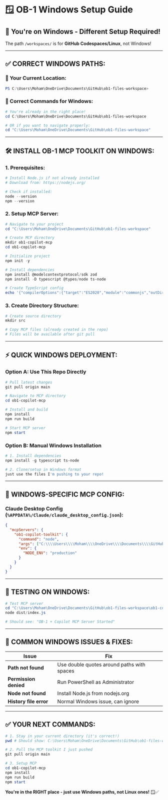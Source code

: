 # 🪟 OB-1 Windows Setup Guide

## 🚨 You're on Windows - Different Setup Required!

The path `/workspaces/` is for **GitHub Codespaces/Linux**, not Windows!

---

## ✅ CORRECT WINDOWS PATHS:

### 📂 Your Current Location:
```powershell
PS C:\Users\Moham\OneDrive\Documents\GitHub\ob1-files-workspace>
```

### 🎯 Correct Commands for Windows:
```powershell
# You're already in the right place!
cd C:\Users\Moham\OneDrive\Documents\GitHub\ob1-files-workspace

# OR if you want to navigate properly:
cd "C:\Users\Moham\OneDrive\Documents\GitHub\ob1-files-workspace"
```

---

## 🛠️ INSTALL OB-1 MCP TOOLKIT ON WINDOWS:

### 1. **Prerequisites:**
```powershell
# Install Node.js if not already installed
# Download from: https://nodejs.org/

# Check if installed:
node --version
npm --version
```

### 2. **Setup MCP Server:**
```powershell
# Navigate to your project
cd "C:\Users\Moham\OneDrive\Documents\GitHub\ob1-files-workspace"

# Create MCP directory
mkdir ob1-copilot-mcp
cd ob1-copilot-mcp

# Initialize project
npm init -y

# Install dependencies
npm install @modelcontextprotocol/sdk zod
npm install -D typescript @types/node ts-node

# Create TypeScript config
echo '{"compilerOptions":{"target":"ES2020","module":"commonjs","outDir":"./dist","rootDir":"./src","strict":true,"esModuleInterop":true}}' > tsconfig.json
```

### 3. **Create Directory Structure:**
```powershell
# Create source directory
mkdir src

# Copy MCP files (already created in the repo)
# Files will be available after git pull
```

---

## ⚡ QUICK WINDOWS DEPLOYMENT:

### Option A: **Use This Repo Directly**
```powershell
# Pull latest changes
git pull origin main

# Navigate to MCP directory
cd ob1-copilot-mcp

# Install and build
npm install
npm run build

# Start MCP server
npm start
```

### Option B: **Manual Windows Installation**
```powershell
# 1. Install dependencies
npm install -g typescript ts-node

# 2. Clone/setup in Windows format
just use the files I'm pushing to your repo!
```

---

## 🎯 WINDOWS-SPECIFIC MCP CONFIG:

### Claude Desktop Config (`%APPDATA%/Claude/claude_desktop_config.json`):
```json
{
  "mcpServers": {
    "ob1-copilot-toolkit": {
      "command": "node",
      "args": ["C:\\\\Users\\\\Moham\\\\OneDrive\\\\Documents\\\\GitHub\\\\ob1-files-workspace\\\\ob1-copilot-mcp\\\\dist\\\\index.js"],
      "env": {
        "NODE_ENV": "production"
      }
    }
  }
}
```

---

## 🚀 TESTING ON WINDOWS:

```powershell
# Test MCP server
cd "C:\Users\Moham\OneDrive\Documents\GitHub\ob1-files-workspace\ob1-copilot-mcp"
node dist/index.js

# Should see: "OB-1 + Copilot MCP Server Started"
```

---

## 🎯 COMMON WINDOWS ISSUES & FIXES:

| Issue | Fix |
|-------|-----|
| **Path not found** | Use double quotes around paths with spaces |
| **Permission denied** | Run PowerShell as Administrator |
| **Node not found** | Install Node.js from nodejs.org |
| **History file error** | Normal Windows issue, can ignore |

---

## ✅ YOUR NEXT COMMANDS:

```powershell
# 1. Stay in your current directory (it's correct!)
pwd # Should show: C:\Users\Moham\OneDrive\Documents\GitHub\ob1-files-workspace

# 2. Pull the MCP toolkit I just pushed
git pull origin main

# 3. Setup MCP
cd ob1-copilot-mcp
npm install
npm run build
npm start
```

**You're in the RIGHT place - just use Windows paths, not Linux ones!** 🪟✅